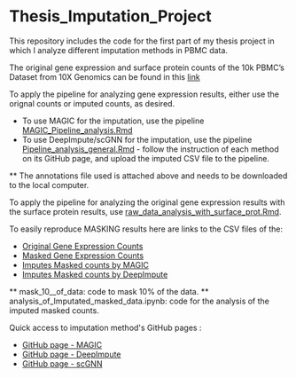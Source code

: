 # Thesis_Imputation_Project
This repository includes the code for the first part of my thesis project in which I analyze different imputation methods in PBMC data.

The original gene expression and surface protein counts of the 10k PBMC’s Dataset from 10X Genomics can be found in this [link](https://www.10xgenomics.com/resources/datasets/10-k-pbm-cs-from-a-healthy-donor-gene-expression-and-cell-surface-protein-3-standard-3-0-0)

To apply the pipeline for analyzing gene expression results, either use the orignal counts or imputed counts, as desired.
- To use MAGIC for the imputation, use the pipeline [MAGIC_Pipeline_analysis.Rmd](MAGIC_Pipeline_analysis.Rmd)
- To use DeepImpute/scGNN for the imputation, use the pipeline [Pipeline_analysis_general.Rmd](Pipeline_analysis_general.Rmd) - follow the instruction of each method on its GitHub page, and upload the imputed CSV file to the pipeline.

** The annotations file used is attached above and needs to be downloaded to the local computer.

To apply the pipeline for analyzing the original gene expression results with the surface protein results, use [raw_data_analysis_with_surface_prot.Rmd](raw_data_analysis_with_surface_prot.Rmd).

To easily reproduce MASKING results here are links to the CSV files of the:
- [Original Gene Expression Counts](https://drive.google.com/file/d/19F8MOrpsPifGa8regRby_wqXFv4wb6W-/view?usp=sharing)
- [Masked Gene Expression Counts](https://drive.google.com/file/d/17gKrnjWsIoQT8pB1ewo5LgcxUb7PJyI1/view?usp=sharing)
- [Imputes Masked counts by MAGIC](https://drive.google.com/file/d/17gKrnjWsIoQT8pB1ewo5LgcxUb7PJyI1/view?usp=sharing)
- [Imputes Masked counts by DeepImpute](https://drive.google.com/file/d/1AekpB9SZFonpy6huj_oGArTqJWYUtWHW/view?usp=sharing) 

** mask_10__of_data: code to mask 10% of the data.
** analysis_of_Imputated_masked_data.ipynb: code for the analysis of the imputed masked counts.

Quick access to imputation method's GitHub pages :
- [GitHub page - MAGIC](https://github.com/KrishnaswamyLab/MAGIC)
- [GitHub page - DeepImpute](https://github.com/lanagarmire/deepimpute)
- [GitHub page - scGNN](https://github.com/juexinwang/scGNN)
